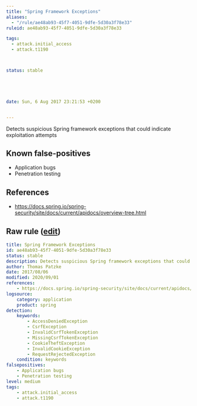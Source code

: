 ```yaml
---
title: "Spring Framework Exceptions"
aliases:
  - "/rule/ae48ab93-45f7-4051-9dfe-5d30a3f78e33"
ruleid: ae48ab93-45f7-4051-9dfe-5d30a3f78e33

tags:
  - attack.initial_access
  - attack.t1190



status: stable





date: Sun, 6 Aug 2017 23:21:53 +0200


---
```


Detects suspicious Spring framework exceptions that could indicate exploitation attempts

<!--more-->


## Known false-positives

* Application bugs
* Penetration testing



## References

* https://docs.spring.io/spring-security/site/docs/current/apidocs/overview-tree.html


## Raw rule ([edit](https://github.com/SigmaHQ/sigma/edit/master/rules/application/spring/appframework_spring_exceptions.yml))
```yaml
title: Spring Framework Exceptions
id: ae48ab93-45f7-4051-9dfe-5d30a3f78e33
status: stable
description: Detects suspicious Spring framework exceptions that could indicate exploitation attempts
author: Thomas Patzke
date: 2017/08/06
modified: 2020/09/01
references:
    - https://docs.spring.io/spring-security/site/docs/current/apidocs/overview-tree.html
logsource:
    category: application
    product: spring
detection:
    keywords:
        - AccessDeniedException
        - CsrfException
        - InvalidCsrfTokenException
        - MissingCsrfTokenException
        - CookieTheftException
        - InvalidCookieException
        - RequestRejectedException
    condition: keywords
falsepositives:
    - Application bugs
    - Penetration testing
level: medium
tags:
    - attack.initial_access
    - attack.t1190
```
